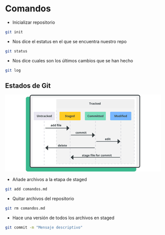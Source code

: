 # Comandos

- Inicializar repositorio
```bash
git init
```

- Nos dice el estatus en el que se encuentra nuestro repo
```bash
git status
```

- Nos dice cuales son los últimos cambios que se han hecho
```bash
git log
```

## Estados de Git

![alt text](image.png)

- Añade archivos a la etapa de staged
```bash
git add comandos.md
```

- Quitar archivos del repositorio
```bash
git rm comandos.md
```

- Hace una versión de todos los archivos en staged
```bash
git commit -m "Mensaje descriptivo"
```